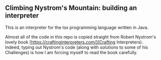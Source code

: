 ## Climbing Nystrom's Mountain: building an interpreter

This is an interpreter for the lox programming language written in Java. 

Almost all of the code in this repo is copied straight from Robert Nystrom's lovely book [https://craftinginterpreters.com/](Crafting Interpreters). Indeed, typing out Nystrom's code (along with solutions to some of his Challenges) is how I am forcing myself to read the book carefully. 